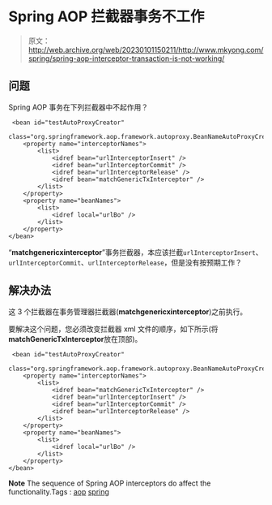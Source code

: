 # Spring AOP 拦截器事务不工作

> 原文：<http://web.archive.org/web/20230101150211/http://www.mkyong.com/spring/spring-aop-interceptor-transaction-is-not-working/>

## 问题

Spring AOP 事务在下列拦截器中不起作用？

```
 <bean id="testAutoProxyCreator"
    class="org.springframework.aop.framework.autoproxy.BeanNameAutoProxyCreator">
	<property name="interceptorNames">
		<list>
			<idref bean="urlInterceptorInsert" />
			<idref bean="urlInterceptorCommit" />
			<idref bean="urlInterceptorRelease" />
			<idref bean="matchGenericTxInterceptor" />
		</list>
	</property>
	<property name="beanNames">
		<list>
			<idref local="urlBo" />
		</list>
	</property>
</bean> 
```

“**matchgenericxinterceptor**”事务拦截器，本应该拦截`urlInterceptorInsert`、`urlInterceptorCommit`、`urlInterceptorRelease`，但是没有按预期工作？

## 解决办法

这 3 个拦截器在事务管理器拦截器(**matchgenericxinterceptor**)之前执行。

要解决这个问题，您必须改变拦截器 xml 文件的顺序，如下所示(将**matchGenericTxInterceptor**放在顶部)。

```
 <bean id="testAutoProxyCreator"
        class="org.springframework.aop.framework.autoproxy.BeanNameAutoProxyCreator">
	<property name="interceptorNames">
		<list>
            <idref bean="matchGenericTxInterceptor" />
			<idref bean="urlInterceptorInsert" />
			<idref bean="urlInterceptorCommit" />
			<idref bean="urlInterceptorRelease" />
		</list>
	</property>
	<property name="beanNames">
		<list>
			<idref local="urlBo" />
		</list>
	</property>
</bean> 
```

**Note**
The sequence of Spring AOP interceptors do affect the functionality.Tags : [aop](http://web.archive.org/web/20210818172544/https://mkyong.com/tag/aop/) [spring](http://web.archive.org/web/20210818172544/https://mkyong.com/tag/spring/)<input type="hidden" id="mkyong-current-postId" value="170">